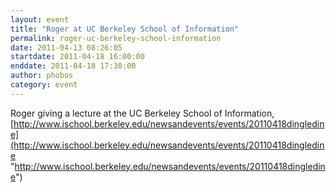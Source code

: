 ```yaml
---
layout: event
title: "Roger at UC Berkeley School of Information"
permalink: roger-uc-berkeley-school-information
date: 2011-04-13 08:26:05
startdate: 2011-04-18 16:00:00
enddate: 2011-04-18 17:30:00
author: phobos
category: event
---
```


Roger giving a lecture at the UC Berkeley School of Information, [http://www.ischool.berkeley.edu/newsandevents/events/20110418dingledine](http://www.ischool.berkeley.edu/newsandevents/events/20110418dingledine "http://www.ischool.berkeley.edu/newsandevents/events/20110418dingledine")
